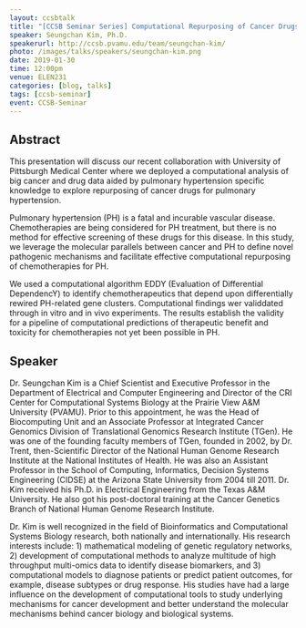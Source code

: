 ```yaml
---
layout: ccsbtalk
title: "[CCSB Seminar Series] Computational Repurposing of Cancer Drugs: Big Data, Computational Analysis and Knowledge Fusion"
speaker: Seungchan Kim, Ph.D.
speakerurl: http://ccsb.pvamu.edu/team/seungchan-kim/
photo: /images/talks/speakers/seungchan-kim.png
date: 2019-01-30
time: 12:00pm
venue: ELEN231
categories: [blog, talks]
tags: [ccsb-seminar]
event: CCSB-Seminar
---
```


## Abstract

This presentation will discuss our recent collaboration with University of Pittsburgh Medical Center where we deployed a computational analysis of big cancer and drug data aided by pulmonary hypertension specific knowledge to explore repurposing of cancer drugs for pulmonary hypertension.

Pulmonary hypertension (PH) is a fatal and incurable vascular disease. Chemotherapies are being considered for PH treatment, but there is no method for effective screening of these drugs for this disease.  In this study, we leverage the molecular parallels between cancer and PH to define novel pathogenic mechanisms and facilitate effective computational repurposing of chemotherapies for PH. 

We used a computational algorithm EDDY (Evaluation of Differential DependencY) to identify chemotherapeutics that depend upon differentially rewired PH-related gene clusters. Computational findings wer validdated through in vitro and in vivo experiments.  The results establish the validity for a pipeline of computational predictions of therapeutic benefit and toxicity for chemotherapies not yet been possible in PH.


## Speaker

Dr. Seungchan Kim is a Chief Scientist and Executive Professor in the Department of Electrical and Computer Engineering and Director of the CRI Center for Computational Systems Biology at the Prairie View A&M University (PVAMU). Prior to this appointment, he was the Head of Biocomputing Unit and an Associate Professor at Integrated Cancer Genomics Division of Translational Genomics Research Institute (TGen). He was one of the founding faculty members of TGen, founded in 2002, by Dr. Trent, then-Scientific Director of the National Human Genome Research Institute at the National Institutes of Health. He was also an Assistant Professor in the School of Computing, Informatics, Decision Systems Engineering (CIDSE) at the Arizona State University from 2004 till 2011. Dr. Kim received his Ph.D. in Electrical Engineering from the Texas A&M University. He also got his post-doctoral training at the Cancer Genetics Branch of National Human Genome Research Institute.  

Dr. Kim is well recognized in the field of Bioinformatics and Computational Systems Biology research, both nationally and internationally. His research interests include: 1) mathematical modeling of genetic regulatory networks, 2) development of computational methods to analyze multitude of high throughput multi-omics data to identify disease biomarkers, and 3) computational models to diagnose patients or predict patient outcomes, for example, disease subtypes or drug response. His studies have had a large influence on the development of computational tools to study underlying mechanisms for cancer development and better understand the molecular mechanisms behind cancer biology and biological systems.

